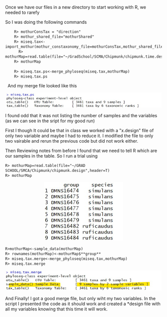 Once we have our files in a new directory to start working with R, we needed to rarefy

So I was doing the following commands
	 
        R> mothurConsTax = "direction"
        R> mothur_shared_file="mothurShared"
        R> miseq.tax<-import_mothur(mothur_constaxonomy_file=mothurConsTax,mothur_shared_file=mothurShared)
	      R> mothurMap=read.table(file="~/GradSchool/SCMA/Chipmunk/chipmunk.time.design",header=T)
        R> mothurMap
        
        R> miseq.tax.ps<-merge_phyloseq(miseq.tax,mothurMap)
        R> miseq.tax.ps
 
And my merge file looked like this

<p align="center"><img src="/IMAGES/ntwtable2.jpg"></p>

I found odd that it was not listing the number of samples and the variables (as we can see in the sript for my good run)

First I though It could be that in class we worked with a "x.design" file of only two variable and maybe I had to reduce it. I modified the file to only two vairable and rerun the previous code but
did not work either.

Then Reviewing notes from before I found that we need to tell R which are our samples in the table. So I run a trial using

    R> mothurMap=read.table(file="~/GRAD SCHOOL/SMCA/Chipmunk/chipmunk.design",header=T)
    R> mothurMap

<p align="center"><img src="/IMAGES/ntwtable.jpg"></p>
     
    R>mothurMap<-sample_data(mothurMap)
    R> rownames(mothurMap)<-mothurMap$**group**
    R> miseq.tax.merge<-merge_phyloseq(miseq.tax,mothurMap)
    R> miseq.tax.merge
    

<p align="center"><img src="/IMAGES/ntwtable3.jpg"></p>

And Finally! I got a good merge file, but only wiht my two variables. In the script I presented the code as it should work and created a *design file with all my variables knowing that this time it will work.
